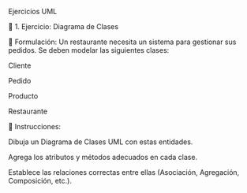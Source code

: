 Ejercicios UML

📌 1. Ejercicio: Diagrama de Clases

📌 Formulación:
Un restaurante necesita un sistema para gestionar sus pedidos. Se deben modelar las siguientes clases:

Cliente

Pedido

Producto

Restaurante

📌 Instrucciones:

Dibuja un Diagrama de Clases UML con estas entidades.

Agrega los atributos y métodos adecuados en cada clase.

Establece las relaciones correctas entre ellas (Asociación, Agregación, Composición, etc.).
